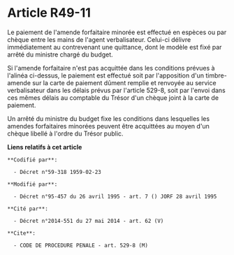 # Article R49-11

Le paiement de l'amende forfaitaire minorée est effectué en espèces ou par chèque entre les mains de l'agent verbalisateur.
Celui-ci délivre immédiatement au contrevenant une quittance, dont le modèle est fixé par arrêté du ministre chargé du
budget.

Si l'amende forfaitaire n'est pas acquittée dans les conditions prévues à l'alinéa ci-dessus, le paiement est effectué soit
par l'apposition d'un timbre-amende sur la carte de paiement dûment remplie et renvoyée au service verbalisateur dans les
délais prévus par l'article 529-8, soit par l'envoi dans ces mêmes délais au comptable du Trésor d'un chèque joint à la carte
de paiement.

Un arrêté du ministre du budget fixe les conditions dans lesquelles les amendes forfaitaires minorées peuvent être acquittées
au moyen d'un chèque libellé à l'ordre du Trésor public.

**Liens relatifs à cet article**

	**Codifié par**:

	  - Décret n°59-318 1959-02-23

	**Modifié par**:

	  - Décret n°95-457 du 26 avril 1995 - art. 7 () JORF 28 avril 1995

	**Cité par**:

	  - Décret n°2014-551 du 27 mai 2014 - art. 62 (V)

	**Cite**:

	  - CODE DE PROCEDURE PENALE - art. 529-8 (M)
